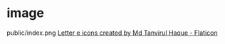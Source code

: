 # image
public/index.png [Letter e icons created by Md Tanvirul Haque - Flaticon](https://www.flaticon.com/free-icons/letter-e)
